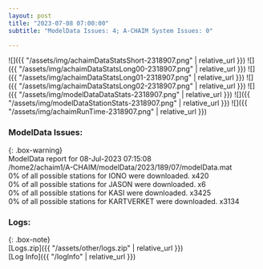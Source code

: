 ```yaml
---
layout: post
title: "2023-07-08 07:00:00"
subtitle: "ModelData Issues: 4; A-CHAIM System Issues: 0"

---
```


![]({{ "/assets/img/achaimDataStatsShort-2318907.png" | relative_url }})
![]({{ "/assets/img/achaimDataStatsLong00-2318907.png" | relative_url }})
![]({{ "/assets/img/achaimDataStatsLong01-2318907.png" | relative_url }})
![]({{ "/assets/img/achaimDataStatsLong02-2318907.png" | relative_url }})
![]({{ "/assets/img/modelDataDataStats-2318907.png" | relative_url }})
![]({{ "/assets/img/modelDataStationStats-2318907.png" | relative_url }})
![]({{ "/assets/img/achaimRunTime-2318907.png" | relative_url }})


### ModelData Issues:  
  
{: .box-warning}  
 ModelData report for 08-Jul-2023 07:15:08   
 /home2/achaim1/A-CHAIM/modelData/2023/189/07/modelData.mat   
 0% of all possible stations for IONO were downloaded. x420   
 0% of all possible stations for JASON were downloaded. x6   
 0% of all possible stations for KASI were downloaded. x3425   
 0% of all possible stations for KARTVERKET were downloaded. x3134   
  


### Logs:  
  
{: .box-note}  
[Logs.zip]({{ "/assets/other/logs.zip" | relative_url }})  
[Log Info]({{ "/logInfo" | relative_url }})  
